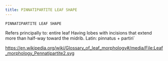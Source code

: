 ```yaml
---
title: PINNATIPARTITE LEAF SHAPE
---
```

`PINNATIPARTITE LEAF SHAPE`

Refers principally to: entire leaf
Having lobes with incisions that extend more than half-way toward the midrib.
Latin: pinnatus + partiri`

https://en.wikipedia.org/wiki/Glossary_of_leaf_morphology#/media/File:Leaf_morphology_Pennatipartite2.svg